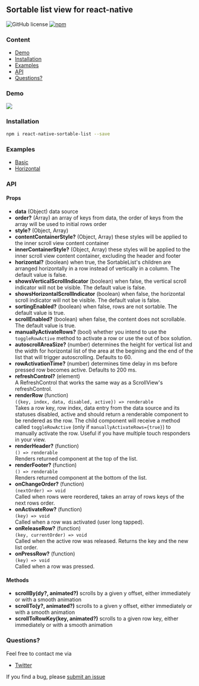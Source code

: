 ## Sortable list view for react-native

![GitHub license](https://img.shields.io/badge/license-MIT-green.svg)
[![npm](https://img.shields.io/npm/v/react-native-sortable-list.svg?style=flat)](https://npmjs.com/package/react-native-sortable-list)

### Content
- [Demo](#demo)
- [Installation](#installation)
- [Examples](#examples)
- [API](#api)
- [Questions?](#questions)

### Demo
<a href="https://raw.githubusercontent.com/gitim/react-native-sortable-list/master/demo.gif"><img src="https://raw.githubusercontent.com/gitim/react-native-sortable-list/master/demo.gif"></a>

### Installation
```bash
npm i react-native-sortable-list --save
```

### Examples
- [Basic](https://github.com/gitim/react-native-sortable-list/tree/master/examples/Basic)
- [Horizontal](https://github.com/gitim/react-native-sortable-list/tree/master/examples/Horizontal)


### API
#### Props
- **data** (Object) data source
- **order?** (Array) an array of keys from data, the order of keys from the array will be used to initial rows order
- **style?** (Object, Array)
- **contentContainerStyle?** (Object, Array) these styles will be applied to the inner scroll view content container
- **innerContainerStyle?** (Object, Array) these styles will be applied to the inner scroll view content container, excluding the header and footer
- **horizontal?** (boolean) when true, the SortableList's children are arranged horizontally in a row instead of vertically in a column. The default value is false.
- **showsVerticalScrollIndicator** (boolean) when false, the vertical scroll indicator will not be visible. The default value is false.
- **showsHorizontalScrollIndicator** (boolean) when false, the horizontal scroll indicator will not be visible. The default value is false.
- **sortingEnabled?** (boolean) when false, rows are not sortable. The default value is true.
- **scrollEnabled?** (boolean) when false, the content does not scrollable. The default value is true.
- **manuallyActivateRows?** (bool) whether you intend to use the `toggleRowActive` method to activate a row or use the out of box solution.
- **autoscrollAreaSize?** (number) determines the height for vertical list and the width for horizontal list of the area at the begining and the end of the list that will trigger autoscrolling. Defaults to 60.<br />
- **rowActivationTime?** (number) determines time delay in ms before pressed row becomes active. Defaults to 200 ms.<br />
- **refreshControl?** (element)<br />
A RefreshControl that works the same way as a ScrollView's refreshControl.
- **renderRow** (function)<br />
`({key, index, data, disabled, active}) => renderable`<br />
Takes a row key, row index, data entry from the data source and its statuses disabled, active and should return a renderable component to be rendered as the row. The child component will receive a method called `toggleRowActive` (only if `manuallyActivateRows={true}`) to manually activate the row. Useful if you have multiple touch responders in your view.<br />
- **renderHeader?** (function)<br />
`() => renderable`<br />
Renders returned component at the top of the list.
- **renderFooter?** (function)<br />
`() => renderable`<br />
Renders returned component at the bottom of the list.
- **onChangeOrder?** (function)<br />
`(nextOrder) => void`<br />
Called when rows were reordered, takes an array of rows keys of the next rows order.
- **onActivateRow?** (function)<br />
`(key) => void`<br />
Called when a row was activated (user long tapped).
- **onReleaseRow?** (function)<br />
`(key, currentOrder) => void`<br />
Called when the active row was released. Returns the key and the new list order.
- **onPressRow?** (function)<br />
`(key) => void`<br />
Called when a row was pressed.

#### Methods
- **scrollBy(dy?, animated?)** scrolls by a given y offset, either immediately or with a smooth animation
- **scrollTo(y?, animated?)** scrolls to a given y offset, either immediately or with a smooth animation
- **scrollToRowKey(key, animated?)** scrolls to a given row key, either immediately or with a smooth animation

### Questions?
Feel free to contact me via
- [Twitter](https://twitter.com/_gitim)

If you find a bug, please [submit an issue](https://github.com/gitim/react-native-sortable-list/issues/new)
